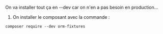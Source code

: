 On va installer tout ça en --dev car on n'en a pas besoin en production...

1. On installer le composant avec la commande :
``` 
composer require --dev orm-fixtures
```
